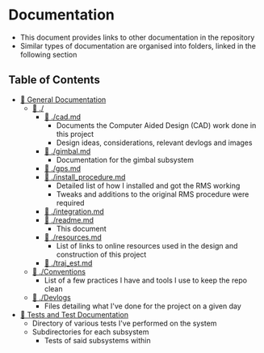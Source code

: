 # Documentation

- This document provides links to other documentation in the repository
- Similar types of documentation are organised into folders, linked in the following section

## Table of Contents

- [📁 General Documentation](../Docs/)
  - [📁 ./](../Docs/)
    - [📄 ./cad.md](./cad.md)
      - Documents the Computer Aided Design (CAD) work done in this project
      - Design ideas, considerations, relevant devlogs and images
    - [📄 ./gimbal.md](./gimbal.md)
      - Documentation for the gimbal subsystem
    - [📄 ./gps.md](./gps.md)
    - [📄 ./install_procedure.md](./install_procedure.md)
      - Detailed list of how I installed and got the RMS working
      - Tweaks and additions to the original RMS procedure were required
    - [📄 ./integration.md](./integration.md)
    - [📄 ./readme.md](./readme.md)
      - This document
    - [📄 ./resources.md](./resources.md)
      - List of links to online resources used in the design and construction of this project
    - [📄 ./traj_est.md](./traj_est.md)
  - [📁 ./Conventions](../Docs/Conventions/)
    - List of a few practices I have and tools I use to keep the repo clean
  - [📁 ./Devlogs](../Docs/Devlogs/)
    - Files detailing what I've done for the project on a given day
- [📁 Tests and Test Documentation](../Tests/)
  - Directory of various tests I've performed on the system
  - Subdirectories for each subsystem
    - Tests of said subsystems within
